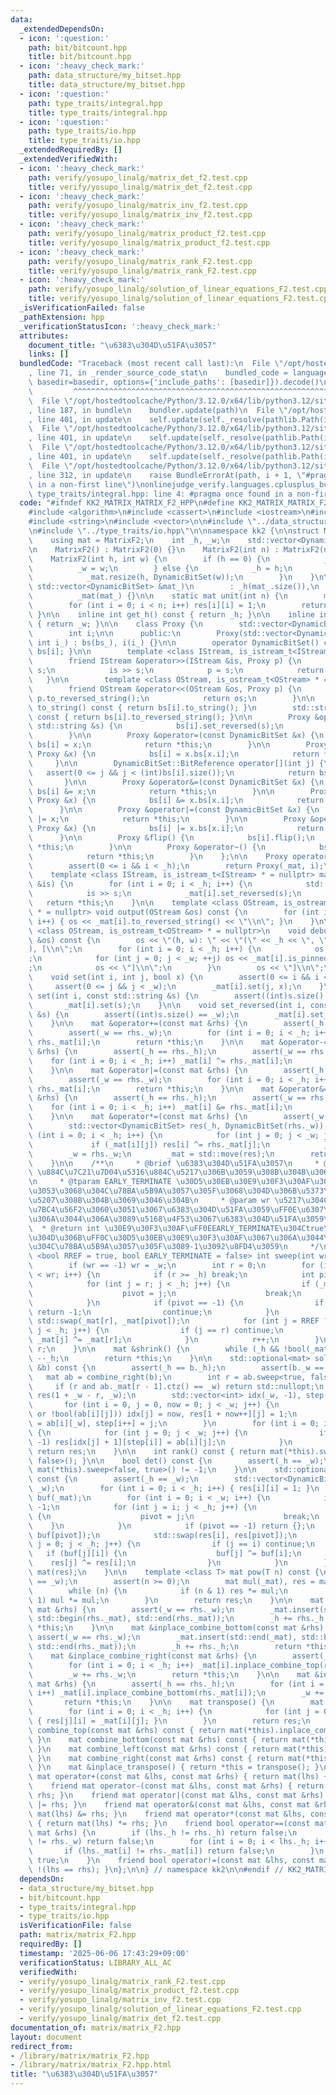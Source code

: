 ```yaml
---
data:
  _extendedDependsOn:
  - icon: ':question:'
    path: bit/bitcount.hpp
    title: bit/bitcount.hpp
  - icon: ':heavy_check_mark:'
    path: data_structure/my_bitset.hpp
    title: data_structure/my_bitset.hpp
  - icon: ':question:'
    path: type_traits/integral.hpp
    title: type_traits/integral.hpp
  - icon: ':question:'
    path: type_traits/io.hpp
    title: type_traits/io.hpp
  _extendedRequiredBy: []
  _extendedVerifiedWith:
  - icon: ':heavy_check_mark:'
    path: verify/yosupo_linalg/matrix_det_f2.test.cpp
    title: verify/yosupo_linalg/matrix_det_f2.test.cpp
  - icon: ':heavy_check_mark:'
    path: verify/yosupo_linalg/matrix_inv_f2.test.cpp
    title: verify/yosupo_linalg/matrix_inv_f2.test.cpp
  - icon: ':heavy_check_mark:'
    path: verify/yosupo_linalg/matrix_product_f2.test.cpp
    title: verify/yosupo_linalg/matrix_product_f2.test.cpp
  - icon: ':heavy_check_mark:'
    path: verify/yosupo_linalg/matrix_rank_F2.test.cpp
    title: verify/yosupo_linalg/matrix_rank_F2.test.cpp
  - icon: ':heavy_check_mark:'
    path: verify/yosupo_linalg/solution_of_linear_equations_F2.test.cpp
    title: verify/yosupo_linalg/solution_of_linear_equations_F2.test.cpp
  _isVerificationFailed: false
  _pathExtension: hpp
  _verificationStatusIcon: ':heavy_check_mark:'
  attributes:
    document_title: "\u6383\u304D\u51FA\u3057"
    links: []
  bundledCode: "Traceback (most recent call last):\n  File \"/opt/hostedtoolcache/Python/3.12.0/x64/lib/python3.12/site-packages/onlinejudge_verify/documentation/build.py\"\
    , line 71, in _render_source_code_stat\n    bundled_code = language.bundle(stat.path,\
    \ basedir=basedir, options={'include_paths': [basedir]}).decode()\n          \
    \         ^^^^^^^^^^^^^^^^^^^^^^^^^^^^^^^^^^^^^^^^^^^^^^^^^^^^^^^^^^^^^^^^^^^^^^^^^^^^^^^^^\n\
    \  File \"/opt/hostedtoolcache/Python/3.12.0/x64/lib/python3.12/site-packages/onlinejudge_verify/languages/cplusplus.py\"\
    , line 187, in bundle\n    bundler.update(path)\n  File \"/opt/hostedtoolcache/Python/3.12.0/x64/lib/python3.12/site-packages/onlinejudge_verify/languages/cplusplus_bundle.py\"\
    , line 401, in update\n    self.update(self._resolve(pathlib.Path(included), included_from=path))\n\
    \  File \"/opt/hostedtoolcache/Python/3.12.0/x64/lib/python3.12/site-packages/onlinejudge_verify/languages/cplusplus_bundle.py\"\
    , line 401, in update\n    self.update(self._resolve(pathlib.Path(included), included_from=path))\n\
    \  File \"/opt/hostedtoolcache/Python/3.12.0/x64/lib/python3.12/site-packages/onlinejudge_verify/languages/cplusplus_bundle.py\"\
    , line 401, in update\n    self.update(self._resolve(pathlib.Path(included), included_from=path))\n\
    \  File \"/opt/hostedtoolcache/Python/3.12.0/x64/lib/python3.12/site-packages/onlinejudge_verify/languages/cplusplus_bundle.py\"\
    , line 312, in update\n    raise BundleErrorAt(path, i + 1, \"#pragma once found\
    \ in a non-first line\")\nonlinejudge_verify.languages.cplusplus_bundle.BundleErrorAt:\
    \ type_traits/integral.hpp: line 4: #pragma once found in a non-first line\n"
  code: "#ifndef KK2_MATRIX_MATRIX_F2_HPP\n#define KK2_MATRIX_MATRIX_F2_HPP 1\n\n\
    #include <algorithm>\n#include <cassert>\n#include <iostream>\n#include <optional>\n\
    #include <string>\n#include <vector>\n\n#include \"../data_structure/my_bitset.hpp\"\
    \n#include \"../type_traits/io.hpp\"\n\nnamespace kk2 {\n\nstruct MatrixF2 {\n\
    \    using mat = MatrixF2;\n    int _h, _w;\n    std::vector<DynamicBitSet> _mat;\n\
    \n    MatrixF2() : MatrixF2(0) {}\n    MatrixF2(int n) : MatrixF2(n, n) {}\n\n\
    \    MatrixF2(int h, int w) {\n        if (h == 0) {\n            _h = 0;\n  \
    \          _w = w;\n        } else {\n            _h = h;\n            _w = w;\n\
    \            _mat.resize(h, DynamicBitSet(w));\n        }\n    }\n\n    MatrixF2(const\
    \ std::vector<DynamicBitSet> &mat_)\n        : _h(mat_.size()),\n          _w(mat_[0].size()),\n\
    \          _mat(mat_) {}\n\n    static mat unit(int n) {\n        mat res(n, n);\n\
    \        for (int i = 0; i < n; i++) res[i][i] = 1;\n        return res;\n   \
    \ }\n\n    inline int get_h() const { return _h; }\n\n    inline int get_w() const\
    \ { return _w; }\n\n    class Proxy {\n        std::vector<DynamicBitSet> &bs;\n\
    \        int i;\n\n      public:\n        Proxy(std::vector<DynamicBitSet> &bs_,\
    \ int i_) : bs(bs_), i(i_) {}\n\n        operator DynamicBitSet() const { return\
    \ bs[i]; }\n\n        template <class IStream, is_istream_t<IStream> * = nullptr>\n\
    \        friend IStream &operator>>(IStream &is, Proxy p) {\n            std::string\
    \ s;\n            is >> s;\n            p = s;\n            return is;\n     \
    \   }\n\n        template <class OStream, is_ostream_t<OStream> * = nullptr>\n\
    \        friend OStream &operator<<(OStream &os, Proxy p) {\n            os <<\
    \ p.to_reversed_string();\n            return os;\n        }\n\n        std::string\
    \ to_string() const { return bs[i].to_string(); }\n        std::string to_reversed_string()\
    \ const { return bs[i].to_reversed_string(); }\n\n        Proxy &operator=(const\
    \ std::string &s) {\n            bs[i].set_reversed(s);\n            return *this;\n\
    \        }\n\n        Proxy &operator=(const DynamicBitSet &x) {\n           \
    \ bs[i] = x;\n            return *this;\n        }\n\n        Proxy &operator=(const\
    \ Proxy &x) {\n            bs[i] = x.bs[x.i];\n            return *this;\n   \
    \     }\n\n        DynamicBitSet::BitReference operator[](int j) {\n         \
    \   assert(0 <= j && j < (int)bs[i].size());\n            return bs[i][j];\n \
    \       }\n\n        Proxy &operator&=(const DynamicBitSet &x) {\n           \
    \ bs[i] &= x;\n            return *this;\n        }\n\n        Proxy &operator&=(const\
    \ Proxy &x) {\n            bs[i] &= x.bs[x.i];\n            return *this;\n  \
    \      }\n\n        Proxy &operator|=(const DynamicBitSet &x) {\n            bs[i]\
    \ |= x;\n            return *this;\n        }\n\n        Proxy &operator|=(const\
    \ Proxy &x) {\n            bs[i] |= x.bs[x.i];\n            return *this;\n  \
    \      }\n\n        Proxy &flip() {\n            bs[i].flip();\n            return\
    \ *this;\n        }\n\n        Proxy &operator~() {\n            bs[i].flip();\n\
    \            return *this;\n        }\n    };\n\n    Proxy operator[](int i) {\n\
    \        assert(0 <= i && i < _h);\n        return Proxy(_mat, i);\n    }\n\n\
    \    template <class IStream, is_istream_t<IStream> * = nullptr> mat &input(IStream\
    \ &is) {\n        for (int i = 0; i < _h; i++) {\n            std::string s;\n\
    \            is >> s;\n            _mat[i].set_reversed(s);\n        }\n     \
    \   return *this;\n    }\n\n    template <class OStream, is_ostream_t<OStream>\
    \ * = nullptr> void output(OStream &os) const {\n        for (int i = 0; i < _h;\
    \ i++) { os << _mat[i].to_reversed_string() << \"\\n\"; }\n    }\n\n    template\
    \ <class OStream, is_ostream_t<OStream> * = nullptr>\n    void debug_output(OStream\
    \ &os) const {\n        os << \"(h, w): \" << \"(\" << _h << \", \" << _w << \"\
    ), [\\n\";\n        for (int i = 0; i < _h; i++) {\n            os << \"  [ \"\
    ;\n            for (int j = 0; j < _w; ++j) os << _mat[i].is_pinned(j) << \" \"\
    ;\n            os << \"]\\n\";\n        }\n        os << \"]\\n\";\n    }\n\n\
    \    void set(int i, int j, bool x) {\n        assert(0 <= i && i < _h);\n   \
    \     assert(0 <= j && j < _w);\n        _mat[i].set(j, x);\n    }\n\n    void\
    \ set(int i, const std::string &s) {\n        assert((int)s.size() == _w);\n \
    \       _mat[i].set(s);\n    }\n\n    void set_reversed(int i, const std::string\
    \ &s) {\n        assert((int)s.size() == _w);\n        _mat[i].set_reversed(s);\n\
    \    }\n\n    mat &operator+=(const mat &rhs) {\n        assert(_h == rhs._h);\n\
    \        assert(_w == rhs._w);\n        for (int i = 0; i < _h; i++) _mat[i] ^=\
    \ rhs._mat[i];\n        return *this;\n    }\n\n    mat &operator-=(const mat\
    \ &rhs) {\n        assert(_h == rhs._h);\n        assert(_w == rhs._w);\n    \
    \    for (int i = 0; i < _h; i++) _mat[i] ^= rhs._mat[i];\n        return *this;\n\
    \    }\n\n    mat &operator|=(const mat &rhs) {\n        assert(_h == rhs._h);\n\
    \        assert(_w == rhs._w);\n        for (int i = 0; i < _h; i++) _mat[i] |=\
    \ rhs._mat[i];\n        return *this;\n    }\n\n    mat &operator&=(const mat\
    \ &rhs) {\n        assert(_h == rhs._h);\n        assert(_w == rhs._w);\n    \
    \    for (int i = 0; i < _h; i++) _mat[i] &= rhs._mat[i];\n        return *this;\n\
    \    }\n\n    mat &operator*=(const mat &rhs) {\n        assert(_w == rhs._h);\n\
    \        std::vector<DynamicBitSet> res(_h, DynamicBitSet(rhs._w));\n        for\
    \ (int i = 0; i < _h; i++) {\n            for (int j = 0; j < _w; j++) {\n   \
    \             if (_mat[i][j]) res[i] ^= rhs._mat[j];\n            }\n        }\n\
    \        _w = rhs._w;\n        _mat = std::move(res);\n        return *this;\n\
    \    }\n\n    /**\n     * @brief \u6383\u304D\u51FA\u3057\n     * @tparam RREF\
    \ \u884C\u7C21\u7D04\u5316\u884C\u5217\u306B\u3059\u308B\u304B\u3069\u3046\u304B\
    \n     * @tparam EARLY_TERMINATE \u30D5\u30EB\u30E9\u30F3\u30AF\u3067\u306A\u3044\
    \u3053\u3068\u304C\u78BA\u5B9A\u3057\u305F\u3068\u304D\u306B\u5373\u6253\u3061\
    \u5207\u308B\u304B\u3069\u3046\u304B\n     * @param wr \u5217\u304C[0, wr)\u306E\
    \u7BC4\u56F2\u3060\u3051\u3067\u6383\u304D\u51FA\u3059\uFF0E\u6307\u5B9A\u304C\
    \u306A\u3044\u306A\u3089\u5168\u4F53\u3067\u6383\u304D\u51FA\u3059\uFF0E\n   \
    \  * @return int \u30E9\u30F3\u30AF\uFF0EEARLY_TERMINATE\u304Ctrue\u306E\u3068\
    \u304D\u306B\uFF0C\u30D5\u30EB\u30E9\u30F3\u30AF\u3067\u306A\u3044\u3053\u3068\
    \u304C\u78BA\u5B9A\u3057\u305F\u3089-1\u3092\u8FD4\u3059\n     */\n    template\
    \ <bool RREF = true, bool EARLY_TERMINATE = false> int sweep(int wr = -1) {\n\
    \        if (wr == -1) wr = _w;\n        int r = 0;\n        for (int i = 0; i\
    \ < wr; i++) {\n            if (r >= _h) break;\n            int pivot = -1;\n\
    \            for (int j = r; j < _h; j++) {\n                if (_mat[j][i]) {\n\
    \                    pivot = j;\n                    break;\n                }\n\
    \            }\n            if (pivot == -1) {\n                if constexpr (EARLY_TERMINATE)\
    \ return -1;\n                continue;\n            }\n            if (r != pivot)\
    \ std::swap(_mat[r], _mat[pivot]);\n            for (int j = RREF ? 0 : r + 1;\
    \ j < _h; j++) {\n                if (j == r) continue;\n                if (_mat[j][i])\
    \ _mat[j] ^= _mat[r];\n            }\n            r++;\n        }\n        return\
    \ r;\n    }\n\n    mat &shrink() {\n        while (_h && !bool(_mat.back())) _mat.pop_back(),\
    \ --_h;\n        return *this;\n    }\n\n    std::optional<mat> solve(const mat\
    \ &b) const {\n        assert(_h == b._h);\n        assert(b._w == 1);\n     \
    \   mat ab = combine_right(b);\n        int r = ab.sweep<true, false>();\n   \
    \     if (r and ab._mat[r - 1].ctz() == _w) return std::nullopt;\n        mat\
    \ res(1 + _w - r, _w);\n        std::vector<int> idx(_w, -1), step(r, -1);\n \
    \       for (int i = 0, j = 0, now = 0; j < _w; j++) {\n            if (i == r\
    \ or !bool(ab[i][j])) idx[j] = now, res[1 + now++][j] = 1;\n            else res[0][j]\
    \ = ab[i][_w], step[i++] = j;\n        }\n        for (int i = 0; i < r; i++)\
    \ {\n            for (int j = 0; j < _w; j++) {\n                if (idx[j] !=\
    \ -1) res[idx[j] + 1][step[i]] = ab[i][j];\n            }\n        }\n       \
    \ return res;\n    }\n\n    int rank() const { return mat(*this).sweep<false,\
    \ false>(); }\n\n    bool det() const {\n        assert(_h == _w);\n        return\
    \ mat(*this).sweep<false, true>() != -1;\n    }\n\n    std::optional<mat> inv()\
    \ const {\n        assert(_h == _w);\n        std::vector<DynamicBitSet> res(_h,\
    \ _w);\n        for (int i = 0; i < _h; i++) { res[i][i] = 1; }\n        std::vector<DynamicBitSet>\
    \ buf(_mat);\n        for (int i = 0; i < _w; i++) {\n            int pivot =\
    \ -1;\n            for (int j = i; j < _h; j++) {\n                if (buf[j][i])\
    \ {\n                    pivot = j;\n                    break;\n            \
    \    }\n            }\n            if (pivot == -1) return {};\n            std::swap(buf[i],\
    \ buf[pivot]);\n            std::swap(res[i], res[pivot]);\n            for (int\
    \ j = 0; j < _h; j++) {\n                if (j == i) continue;\n             \
    \   if (buf[j][i]) {\n                    buf[j] ^= buf[i];\n                \
    \    res[j] ^= res[i];\n                }\n            }\n        }\n        return\
    \ mat(res);\n    }\n\n    template <class T> mat pow(T n) const {\n        assert(_h\
    \ == _w);\n        assert(n >= 0);\n        mat mul(_mat), res = mat::unit(_h);\n\
    \        while (n) {\n            if (n & 1) res *= mul;\n            if (n >>=\
    \ 1) mul *= mul;\n        }\n        return res;\n    }\n\n    mat &inplace_combine_top(const\
    \ mat &rhs) {\n        assert(_w == rhs._w);\n        _mat.insert(std::begin(_mat),\
    \ std::begin(rhs._mat), std::end(rhs._mat));\n        _h += rhs._h;\n        return\
    \ *this;\n    }\n\n    mat &inplace_combine_bottom(const mat &rhs) {\n       \
    \ assert(_w == rhs._w);\n        _mat.insert(std::end(_mat), std::begin(rhs._mat),\
    \ std::end(rhs._mat));\n        _h += rhs._h;\n        return *this;\n    }\n\n\
    \    mat &inplace_combine_right(const mat &rhs) {\n        assert(_h == rhs._h);\n\
    \        for (int i = 0; i < _h; i++) _mat[i].inplace_combine_top(rhs._mat[i]);\n\
    \        _w += rhs._w;\n        return *this;\n    }\n\n    mat &inplace_combine_left(const\
    \ mat &rhs) {\n        assert(_h == rhs._h);\n        for (int i = 0; i < _h;\
    \ i++) _mat[i].inplace_combine_bottom(rhs._mat[i]);\n        _w += rhs._w;\n \
    \       return *this;\n    }\n\n    mat transpose() {\n        mat res(_w, _h);\n\
    \        for (int i = 0; i < _h; i++) {\n            for (int j = 0; j < _w; j++)\
    \ { res[j][i] = _mat[i][j]; }\n        }\n        return res;\n    }\n\n    mat\
    \ combine_top(const mat &rhs) const { return mat(*this).inplace_combine_top(rhs);\
    \ }\n    mat combine_bottom(const mat &rhs) const { return mat(*this).inplace_combine_bottom(rhs);\
    \ }\n    mat combine_left(const mat &rhs) const { return mat(*this).inplace_combine_left(rhs);\
    \ }\n    mat combine_right(const mat &rhs) const { return mat(*this).inplace_combine_right(rhs);\
    \ }\n    mat &inplace_transpose() { return *this = transpose(); }\n    friend\
    \ mat operator+(const mat &lhs, const mat &rhs) { return mat(lhs) += rhs; }\n\
    \    friend mat operator-(const mat &lhs, const mat &rhs) { return mat(lhs) -=\
    \ rhs; }\n    friend mat operator|(const mat &lhs, const mat &rhs) { return mat(lhs)\
    \ |= rhs; }\n    friend mat operator&(const mat &lhs, const mat &rhs) { return\
    \ mat(lhs) &= rhs; }\n    friend mat operator*(const mat &lhs, const mat &rhs)\
    \ { return mat(lhs) *= rhs; }\n    friend bool operator==(const mat &lhs, const\
    \ mat &rhs) {\n        if (lhs._h != rhs._h) return false;\n        if (lhs._w\
    \ != rhs._w) return false;\n        for (int i = 0; i < lhs._h; i++) {\n     \
    \       if (lhs._mat[i] != rhs._mat[i]) return false;\n        }\n        return\
    \ true;\n    }\n    friend bool operator!=(const mat &lhs, const mat &rhs) { return\
    \ !(lhs == rhs); }\n};\n\n} // namespace kk2\n\n#endif // KK2_MATRIX_MATRIX_F2_HPP\n"
  dependsOn:
  - data_structure/my_bitset.hpp
  - bit/bitcount.hpp
  - type_traits/integral.hpp
  - type_traits/io.hpp
  isVerificationFile: false
  path: matrix/matrix_F2.hpp
  requiredBy: []
  timestamp: '2025-06-06 17:43:29+09:00'
  verificationStatus: LIBRARY_ALL_AC
  verifiedWith:
  - verify/yosupo_linalg/matrix_rank_F2.test.cpp
  - verify/yosupo_linalg/matrix_product_f2.test.cpp
  - verify/yosupo_linalg/matrix_inv_f2.test.cpp
  - verify/yosupo_linalg/solution_of_linear_equations_F2.test.cpp
  - verify/yosupo_linalg/matrix_det_f2.test.cpp
documentation_of: matrix/matrix_F2.hpp
layout: document
redirect_from:
- /library/matrix/matrix_F2.hpp
- /library/matrix/matrix_F2.hpp.html
title: "\u6383\u304D\u51FA\u3057"
---
```

